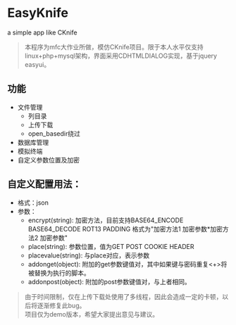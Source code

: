 # EasyKnife
a simple app like CKnife

>本程序为mfc大作业所做，模仿CKnife项目。限于本人水平仅支持linux+php+mysql架构，界面采用CDHTMLDIALOG实现，基于jquery easyui。

## 功能

* 文件管理
  * 列目录
  * 上传下载
  * open_basedir绕过
* 数据库管理
* 模拟终端
* 自定义参数位置及加密

## 自定义配置用法：
  * 格式：json
  * 参数：
    * encrypt(string): 加密方法，目前支持BASE64_ENCODE BASE64_DECODE ROT13 PADDING 格式为"加密方法1 加密参数*加密方法2 加密参数"
    * place(string): 参数位置，值为GET POST COOKIE HEADER 
    * placevalue(string): 与place对应，表示参数
    * addonget(object): 附加的get参数键值对，其中如果键与密码重复<+>将被替换为执行的脚本。
    * addonpost(object): 附加的post参数键值对，与上者相同。
    
>由于时间限制，仅在上传下载处使用了多线程，因此会造成一定的卡顿，以后将逐渐修复此bug。  
项目仅为demo版本，希望大家提出意见与建议。
